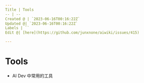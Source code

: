 ```yaml
---
Title | Tools
-- | --
Created @ | `2023-06-16T00:16:22Z`
Updated @| `2023-06-16T00:16:22Z`
Labels | ``
Edit @| [here](https://github.com/junxnone/aiwiki/issues/415)

---
```

# Tools
- AI Dev 中常用的工具
